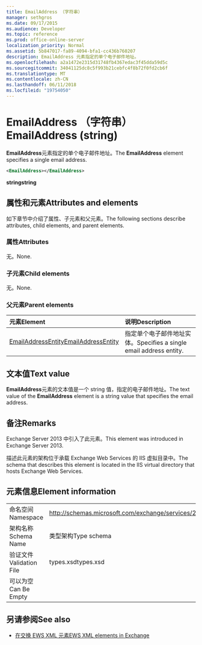 ```yaml
---
title: EmailAddress （字符串）
manager: sethgros
ms.date: 09/17/2015
ms.audience: Developer
ms.topic: reference
ms.prod: office-online-server
localization_priority: Normal
ms.assetid: 5b847017-fa89-4094-bfa1-cc436b760207
description: EmailAddress 元素指定的单个电子邮件地址。
ms.openlocfilehash: a2a1472e2315d31748fb4367edac3f45dda59d5c
ms.sourcegitcommit: 34041125dc8c5f993b21cebfc4f8b72f0fd2cb6f
ms.translationtype: MT
ms.contentlocale: zh-CN
ms.lasthandoff: 06/11/2018
ms.locfileid: "19754050"
---
```

# <a name="emailaddress-string"></a><span data-ttu-id="1a89c-103">EmailAddress （字符串）</span><span class="sxs-lookup"><span data-stu-id="1a89c-103">EmailAddress (string)</span></span>

<span data-ttu-id="1a89c-104">**EmailAddress**元素指定的单个电子邮件地址。</span><span class="sxs-lookup"><span data-stu-id="1a89c-104">The **EmailAddress** element specifies a single email address.</span></span> 
  
```XML
<EmailAddress></EmailAddress>
```

 <span data-ttu-id="1a89c-105">**string**</span><span class="sxs-lookup"><span data-stu-id="1a89c-105">**string**</span></span>
## <a name="attributes-and-elements"></a><span data-ttu-id="1a89c-106">属性和元素</span><span class="sxs-lookup"><span data-stu-id="1a89c-106">Attributes and elements</span></span>

<span data-ttu-id="1a89c-107">如下章节中介绍了属性、子元素和父元素。</span><span class="sxs-lookup"><span data-stu-id="1a89c-107">The following sections describe attributes, child elements, and parent elements.</span></span>
  
### <a name="attributes"></a><span data-ttu-id="1a89c-108">属性</span><span class="sxs-lookup"><span data-stu-id="1a89c-108">Attributes</span></span>

<span data-ttu-id="1a89c-109">无。</span><span class="sxs-lookup"><span data-stu-id="1a89c-109">None.</span></span>
  
### <a name="child-elements"></a><span data-ttu-id="1a89c-110">子元素</span><span class="sxs-lookup"><span data-stu-id="1a89c-110">Child elements</span></span>

<span data-ttu-id="1a89c-111">无。</span><span class="sxs-lookup"><span data-stu-id="1a89c-111">None.</span></span>
  
### <a name="parent-elements"></a><span data-ttu-id="1a89c-112">父元素</span><span class="sxs-lookup"><span data-stu-id="1a89c-112">Parent elements</span></span>

|<span data-ttu-id="1a89c-113">**元素**</span><span class="sxs-lookup"><span data-stu-id="1a89c-113">**Element**</span></span>|<span data-ttu-id="1a89c-114">**说明**</span><span class="sxs-lookup"><span data-stu-id="1a89c-114">**Description**</span></span>|
|:-----|:-----|
|[<span data-ttu-id="1a89c-115">EmailAddressEntity</span><span class="sxs-lookup"><span data-stu-id="1a89c-115">EmailAddressEntity</span></span>](emailaddressentity.md) <br/> |<span data-ttu-id="1a89c-116">指定单个电子邮件地址实体。</span><span class="sxs-lookup"><span data-stu-id="1a89c-116">Specifies a single email address entity.</span></span>  <br/> |
   
## <a name="text-value"></a><span data-ttu-id="1a89c-117">文本值</span><span class="sxs-lookup"><span data-stu-id="1a89c-117">Text value</span></span>

<span data-ttu-id="1a89c-118">**EmailAddress**元素的文本值是一个 string 值，指定的电子邮件地址。</span><span class="sxs-lookup"><span data-stu-id="1a89c-118">The text value of the **EmailAddress** element is a string value that specifies the email address.</span></span> 
  
## <a name="remarks"></a><span data-ttu-id="1a89c-119">备注</span><span class="sxs-lookup"><span data-stu-id="1a89c-119">Remarks</span></span>

<span data-ttu-id="1a89c-120">Exchange Server 2013 中引入了此元素。</span><span class="sxs-lookup"><span data-stu-id="1a89c-120">This element was introduced in Exchange Server 2013.</span></span>
  
<span data-ttu-id="1a89c-121">描述此元素的架构位于承载 Exchange Web Services 的 IIS 虚拟目录中。</span><span class="sxs-lookup"><span data-stu-id="1a89c-121">The schema that describes this element is located in the IIS virtual directory that hosts Exchange Web Services.</span></span>
  
## <a name="element-information"></a><span data-ttu-id="1a89c-122">元素信息</span><span class="sxs-lookup"><span data-stu-id="1a89c-122">Element information</span></span>

|||
|:-----|:-----|
|<span data-ttu-id="1a89c-123">命名空间</span><span class="sxs-lookup"><span data-stu-id="1a89c-123">Namespace</span></span>  <br/> |http://schemas.microsoft.com/exchange/services/2006/types  <br/> |
|<span data-ttu-id="1a89c-124">架构名称</span><span class="sxs-lookup"><span data-stu-id="1a89c-124">Schema Name</span></span>  <br/> |<span data-ttu-id="1a89c-125">类型架构</span><span class="sxs-lookup"><span data-stu-id="1a89c-125">Type schema</span></span>  <br/> |
|<span data-ttu-id="1a89c-126">验证文件</span><span class="sxs-lookup"><span data-stu-id="1a89c-126">Validation File</span></span>  <br/> |<span data-ttu-id="1a89c-127">types.xsd</span><span class="sxs-lookup"><span data-stu-id="1a89c-127">types.xsd</span></span>  <br/> |
|<span data-ttu-id="1a89c-128">可以为空</span><span class="sxs-lookup"><span data-stu-id="1a89c-128">Can Be Empty</span></span>  <br/> ||
   
## <a name="see-also"></a><span data-ttu-id="1a89c-129">另请参阅</span><span class="sxs-lookup"><span data-stu-id="1a89c-129">See also</span></span>

- [<span data-ttu-id="1a89c-130">在交换 EWS XML 元素</span><span class="sxs-lookup"><span data-stu-id="1a89c-130">EWS XML elements in Exchange</span></span>](ews-xml-elements-in-exchange.md)


